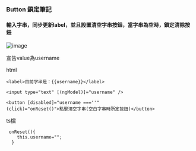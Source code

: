 ### Button 鎖定筆記
#### 輸入字串，同步更新label，並且設置清空字串按鈕，當字串為空時，鎖定清除按鈕
![image](https://github.com/nataliejian/learning/blob/master/angularNote/button_enable_stringReset/disableButton.gif)

宣告value為username
<br>

html
```
<label>目前字串是：{{username}}</label>

<input type="text" [(ngModel)]="username" />

<button [disabled]="username ===''"
(click)="onReset()">點擊清空字串(空白字串時所定按鈕)</button>
```
ts檔
```
 onReset(){
    this.username="";
  }
```
